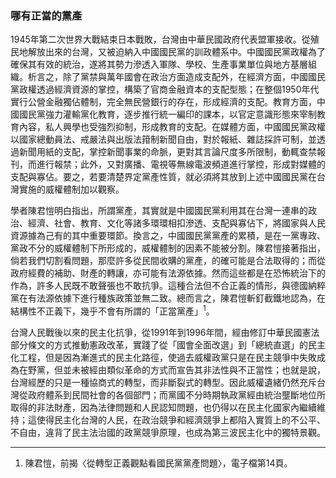### 哪有正當的黨產

1945年第二次世界大戰結束日本戰敗，台灣由中華民國政府代表盟軍接收。從殖民地解放出來的台灣，又被迫納入中國國民黨的訓政體系中。中國國民黨政權為了確保其有效的統治，遂將其勢力滲透入軍隊、學校、生產事業單位與地方基層組織。析言之，除了黨禁與萬年國會在政治方面造成支配外，在經濟方面，中國國民黨政權透過經濟資源的掌控，構築了官商金融資本的支配型態；在整個1950年代實行公營金融獨佔體制，完全無民營銀行的存在，形成經濟的支配。教育方面，中國國民黨強力灌輸黨化教育，逐步推行統一編印的課本，以官定意識形態來宰制教育內容，私人興學也受強烈抑制，形成教育的支配。在媒體方面，中國國民黨政權以國家總動員法、戒嚴法與出版法箝制新聞自由，對於報紙、雜誌採許可制，並透過新聞用紙的支配，掌控新聞事業的命脈，更對其言論尺度多所限制，動輒查禁報刊，而進行報禁；此外，又對廣播、電視等無線電波頻道進行掌控，形成對媒體的支配與寡佔。要之，若要清楚界定黨產性質，就必須將其放到上述中國國民黨在台灣實施的威權體制加以觀察。

學者陳君愷明白指出，所謂黨產，其實就是中國國民黨利用其在台灣一連串的政治、經濟、社會、教育、文化等諸多環環相扣滲透、支配與寡佔下，將國家與人民資源據為己有的其中重要環節。換言之，中國國民黨黨產的累積，是在一黨專政、黨政不分的威權體制下所形成的，威權體制的因素不能被分割。陳君愷接著指出，倘若我們切割看問題，那麼許多從民間收購的黨產，的確可能是合法取得的；而從政府經費的補助、財產的轉讓，亦可能有法源依據。然而這些都是在恐怖統治下的作為，許多人民既不敢聲張也不敢抗爭。這種合法但不合正義的情形，與德國納粹黨在有法源依據下進行種族政策並無二致。總而言之，陳君愷斬釘截鐵地認為，在結構性不正義下，幾乎不會有所謂的「正當黨產」<sup>1</sup>。

台灣人民戰後以來的民主化抗爭，從1991年到1996年間，經由修訂中華民國憲法部分條文的方式推動憲政改革，實踐了從「國會全面改選」到「總統直選」的民主化工程，但是因為漸進式的民主化路徑，使過去威權政黨只是在民主競爭中失敗成為在野黨，但並未被經由類似革命的方式而宣告其非法性與不正當性；也就是說，台灣經歷的只是一種協商式的轉型，而非斷裂式的轉型。因此威權遺緒仍然充斥台灣從政府體系到民間社會的各個部門；而黨國不分時期執政黨經由統治壟斷地位所取得的非法財產，因為法律問題和人民認知問題，也仍得以在民主化國家內繼續維持；這使得民主化台灣的人民，在政治競爭和經濟競爭上都陷入實質上的不公平、不自由，違背了民主法治國的政黨競爭原理，也成為第三波民主化中的獨特景觀。

---

1. 陳君愷，前揭〈從轉型正義觀點看國民黨黨產問題〉，電子檔第14頁。

